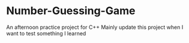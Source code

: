# Number-Guessing-Game
An afternoon practice project for C++
Mainly update this project when I want to test something I learned 
